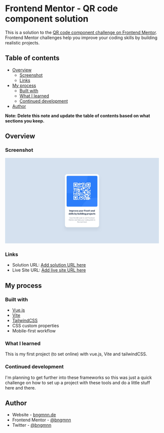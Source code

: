 # Frontend Mentor - QR code component solution

This is a solution to the [QR code component challenge on Frontend Mentor](https://www.frontendmentor.io/challenges/qr-code-component-iux_sIO_H). Frontend Mentor challenges help you improve your coding skills by building realistic projects.

## Table of contents

- [Overview](#overview)
  - [Screenshot](#screenshot)
  - [Links](#links)
- [My process](#my-process)
  - [Built with](#built-with)
  - [What I learned](#what-i-learned)
  - [Continued development](#continued-development)
- [Author](#author)

**Note: Delete this note and update the table of contents based on what sections you keep.**

## Overview

### Screenshot

![](./screenshot.jpg)

### Links

- Solution URL: [Add solution URL here](https://your-solution-url.com)
- Live Site URL: [Add live site URL here](https://your-live-site-url.com)

## My process

### Built with

- [Vue.js](https://vuejs.org)
- [Vite](https://vitejs.dev)
- [TailwindCSS](https://tailwindcss.com)
- CSS custom properties
- Mobile-first workflow

### What I learned

This is my first project (to set online) with vue.js, Vite and tailwindCSS.

### Continued development

I'm planning to get further into these frameworks so this was just a quick challenge on how to set up a project with these tools and do a little stuff here and there.

## Author

- Website - [bngmnn.de](https://www.bngmnn.de)
- Frontend Mentor - [@bngmnn](https://www.frontendmentor.io/profile/bngmnn)
- Twitter - [@bngmnn](https://www.twitter.com/bngmnn)

